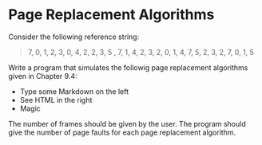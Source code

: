 # Page Replacement Algorithms

Consider the following reference string:
> 7, 0, 1, 2, 3, 0, 4, 2, 2, 3, 5 , 7, 1, 4, 2, 3, 2, 0, 1, 4, 7, 5, 2, 3, 2, 7, 0, 1, 5

Write a program that simulates the followig page replacement algorithms given in Chapter 9.4:
- Type some Markdown on the left
- See HTML in the right
- Magic

The number of frames should be given by the user. The program should give the number of page faults for each page replacement algorithm.


